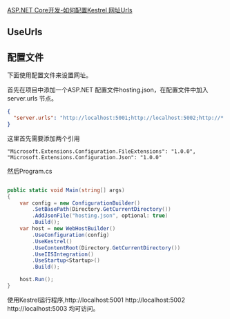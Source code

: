 [ASP.NET Core开发-如何配置Kestrel 网址Urls](http://www.cnblogs.com/linezero/p/aspnetcorekestrelurls.html)

## UseUrls

## 配置文件

下面使用配置文件来设置网址。

首先在项目中添加一个ASP.NET 配置文件hosting.json，在配置文件中加入server.urls 节点。

```json
{
  "server.urls": "http://localhost:5001;http://localhost:5002;http://*:5003"
}
```

这里首先需要添加两个引用

```
"Microsoft.Extensions.Configuration.FileExtensions": "1.0.0",
"Microsoft.Extensions.Configuration.Json": "1.0.0"
```

然后Program.cs


```cs

public static void Main(string[] args)
{
    var config = new ConfigurationBuilder()
        .SetBasePath(Directory.GetCurrentDirectory())
        .AddJsonFile("hosting.json", optional: true)
        .Build();
    var host = new WebHostBuilder()
        .UseConfiguration(config)
        .UseKestrel()
        .UseContentRoot(Directory.GetCurrentDirectory())
        .UseIISIntegration()
        .UseStartup<Startup>()
        .Build();

    host.Run();
}

```

使用Kestrel运行程序,http://localhost:5001 http://localhost:5002 http://localhost:5003 均可访问。